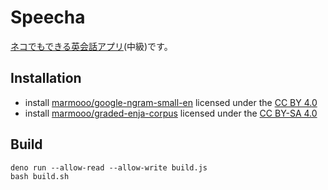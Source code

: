 # Speecha

[ネコでもできる英会話アプリ](https://marmooo.github.io/speecha/)(中級)です。

## Installation

- install
[marmooo/google-ngram-small-en](https://github.com/marmooo/google-ngram-small-en)
licensed under the [CC BY 4.0](https://creativecommons.org/licenses/by/4.0/)
- install
[marmooo/graded-enja-corpus](https://github.com/marmooo/graded-enja-corpus)
licensed under the
[CC BY-SA 4.0](https://creativecommons.org/licenses/by-sa/4.0/)

## Build

```
deno run --allow-read --allow-write build.js
bash build.sh
```
